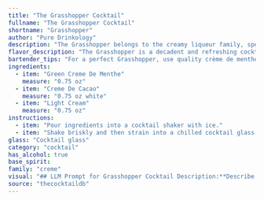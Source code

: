 ```yaml
---
title: "The Grasshopper Cocktail"
fullname: "The Grasshopper Cocktail"
shortname: "Grasshopper"
author: "Pure Drinkology"
description: "The Grasshopper belongs to the creamy liqueur family, specifically a mint chocolate variation. Originating in the 1950s, its name reflects the green hue and purportedly, its hopping popularity. "
flavor_description: "The Grasshopper is a decadent and refreshing cocktail. It boasts a vibrant, minty sweetness from the Green Creme de Menthe, balanced by the rich, chocolatey notes of Creme de Cacao. The light cream adds a velvety texture and mellows the sweetness, resulting in a smooth and creamy finish. The overall taste profile is a delightful fusion of sweet mint, chocolate, and a hint of creaminess. "
bartender_tips: "For a perfect Grasshopper, use quality crème de menthe and cacao.  Chill all ingredients beforehand for a frosty, refreshing drink.  Shake well with ice, ensuring the cream is thoroughly blended.  Strain into a chilled coupe glass, and garnish with a sprig of fresh mint for a touch of elegance.  "
ingredients:
  - item: "Green Creme De Menthe"
    measure: "0.75 oz"
  - item: "Creme De Cacao"
    measure: "0.75 oz white"
  - item: "Light Cream"
    measure: "0.75 oz"
instructions:
  - item: "Pour ingredients into a cocktail shaker with ice."
  - item: "Shake briskly and then strain into a chilled cocktail glass."
glass: "Cocktail glass"
category: "cocktail"
has_alcohol: true
base_spirit:
family: "creme"
visual: "## LLM Prompt for Grasshopper Cocktail Description:**Describe the appearance of a Grasshopper cocktail. Consider the following:*** **Color:**  What is the dominant color?  Is it opaque or translucent?  Are there any layers or gradients? * **Texture:** Is it smooth and creamy?  Are there any visible particles or bubbles?* **Garnish:**  Is there a garnish?  If so, what is it and how does it affect the visual appeal? * **Glass:**  What type of glass is it typically served in?  Does the glass shape contribute to the visual presentation?**Example Output:**The Grasshopper is a vibrant emerald green, almost opaque, with a smooth, creamy texture.  The color is reminiscent of a fresh patch of grass, and the drink has a slight, almost imperceptible, shimmer.  It's typically served in a chilled martini glass, with a garnish of a single chocolate mint leaf perched delicately on the rim. "
source: "thecocktaildb"
---
```


